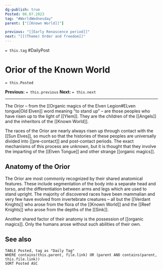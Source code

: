 ```yaml
---
dg-publish: true
Posted: 06.07.2023
tag: "#WorldWednesday"
parent: ["[[Known World]]"]

previous: "[[Early Renascence period]]"
next: "[[(Theme) Order and freedom]]"
---
```

`= this.tag` #DailyPost 
# Orior of the Known World
`= this.Posted`

**Previous:** `= this.previous`
**Next:** `= this.next`

---

The Orior – from the [[Organic magics of the Elven Legion#ELven tongue|Old Elven]] word meaning "to stand up" – are those peoples who have risen up to the light of [[Ylem]]. They are the children of the [[Angels]] and the inheritors of the [[Known World]].

The races of the Orior are nearly always risen up through contact with the [[Sun Elves]], so much so that the histories of these peoples are universally divided into [[pre-contact]] and post-contact periods. The exact mechanisms of this process are unknown, but it is thought that they involve the imparting of the [[Elven Tongue]] and other strange [[organic magics]].

## Anatomy of the Orior

The Orior are most commonly recognized by their shared anatomical features. These include segmentation of the body into a separate head and torso, and the differentiation between arms and legs which are used to stand upright. The majority of discovered races have been mammalian and very few have evolved from invertebrate creatures – all but the [[Verdant Knights]] who arose from the flora of the [[Known World]] and the [[Reef Knights]] who arose from the depths of the [[Sink]].

Another shared factor of their anatomy is the possession of [[organic magics]]. Only the humans arose without such abilities of their own.

## See also

```dataview
TABLE Posted, tag as "Daily Tag"
WHERE contains(this.parent, file.link) OR (parent AND contains(parent, this.file.link))
SORT Posted ASC
```